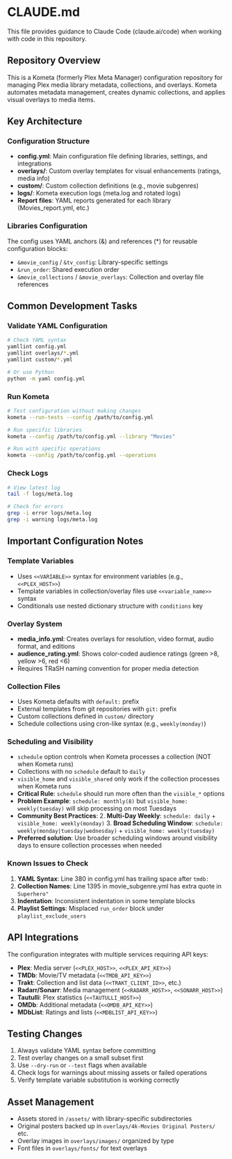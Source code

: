 # CLAUDE.md

This file provides guidance to Claude Code (claude.ai/code) when working with code in this repository.

## Repository Overview

This is a Kometa (formerly Plex Meta Manager) configuration repository for managing Plex media library metadata, collections, and overlays. Kometa automates metadata management, creates dynamic collections, and applies visual overlays to media items.

## Key Architecture

### Configuration Structure
- **config.yml**: Main configuration file defining libraries, settings, and integrations
- **overlays/**: Custom overlay templates for visual enhancements (ratings, media info)
- **custom/**: Custom collection definitions (e.g., movie subgenres)
- **logs/**: Kometa execution logs (meta.log and rotated logs)
- **Report files**: YAML reports generated for each library (Movies_report.yml, etc.)

### Libraries Configuration
The config uses YAML anchors (&) and references (*) for reusable configuration blocks:
- `&movie_config` / `&tv_config`: Library-specific settings
- `&run_order`: Shared execution order
- `&movie_collections` / `&movie_overlays`: Collection and overlay file references

## Common Development Tasks

### Validate YAML Configuration
```bash
# Check YAML syntax
yamllint config.yml
yamllint overlays/*.yml
yamllint custom/*.yml

# Or use Python
python -m yaml config.yml
```

### Run Kometa
```bash
# Test configuration without making changes
kometa --run-tests --config /path/to/config.yml

# Run specific libraries
kometa --config /path/to/config.yml --library "Movies"

# Run with specific operations
kometa --config /path/to/config.yml --operations
```

### Check Logs
```bash
# View latest log
tail -f logs/meta.log

# Check for errors
grep -i error logs/meta.log
grep -i warning logs/meta.log
```

## Important Configuration Notes

### Template Variables
- Uses `<<VARIABLE>>` syntax for environment variables (e.g., `<<PLEX_HOST>>`)
- Template variables in collection/overlay files use `<<variable_name>>` syntax
- Conditionals use nested dictionary structure with `conditions` key

### Overlay System
- **media_info.yml**: Creates overlays for resolution, video format, audio format, and editions
- **audience_rating.yml**: Shows color-coded audience ratings (green >8, yellow >6, red <6)
- Requires TRaSH naming convention for proper media detection

### Collection Files
- Uses Kometa defaults with `default:` prefix
- External templates from git repositories with `git:` prefix
- Custom collections defined in `custom/` directory
- Schedule collections using cron-like syntax (e.g., `weekly(monday)`)

### Scheduling and Visibility
- `schedule` option controls when Kometa processes a collection (NOT when Kometa runs)
- Collections with no `schedule` default to `daily`
- `visible_home` and `visible_shared` only work if the collection processes when Kometa runs
- **Critical Rule**: `schedule` should run more often than the `visible_*` options
- **Problem Example**: `schedule: monthly(8)` but `visible_home: weekly(tuesday)` will skip processing on most Tuesdays
- **Community Best Practices**:
  2. **Multi-Day Weekly**: `schedule: daily` + `visible_home: weekly(monday)`
  3. **Broad Scheduling Window**: `schedule: weekly(monday|tuesday|wednesday)` + `visible_home: weekly(tuesday)`
- **Preferred solution**: Use broader scheduling windows around visibility days to ensure collection processes when needed

### Known Issues to Check
1. **YAML Syntax**: Line 380 in config.yml has trailing space after `tmdb:`
2. **Collection Names**: Line 1395 in movie_subgenre.yml has extra quote in `Superhero"`
3. **Indentation**: Inconsistent indentation in some template blocks
4. **Playlist Settings**: Misplaced `run_order` block under `playlist_exclude_users`

## API Integrations
The configuration integrates with multiple services requiring API keys:
- **Plex**: Media server (`<<PLEX_HOST>>`, `<<PLEX_API_KEY>>`)
- **TMDb**: Movie/TV metadata (`<<TMDB_API_KEY>>`)
- **Trakt**: Collection and list data (`<<TRAKT_CLIENT_ID>>`, etc.)
- **Radarr/Sonarr**: Media management (`<<RADARR_HOST>>`, `<<SONARR_HOST>>`)
- **Tautulli**: Plex statistics (`<<TAUTULLI_HOST>>`)
- **OMDb**: Additional metadata (`<<OMDB_API_KEY>>`)
- **MDbList**: Ratings and lists (`<<MDBLIST_API_KEY>>`)

## Testing Changes
1. Always validate YAML syntax before committing
2. Test overlay changes on a small subset first
3. Use `--dry-run` or `--test` flags when available
4. Check logs for warnings about missing assets or failed operations
5. Verify template variable substitution is working correctly

## Asset Management
- Assets stored in `/assets/` with library-specific subdirectories
- Original posters backed up in `overlays/4k-Movies Original Posters/` etc.
- Overlay images in `overlays/images/` organized by type
- Font files in `overlays/fonts/` for text overlays